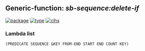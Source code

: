 ## Generic-function: ***sb-sequence:delete-if***
[![package](https://img.shields.io/badge/Package-SB--SEQUENCE-5f9ea0.svg?style=social&colorA=999999)](../) [![type](https://img.shields.io/badge/Type-Generic--Function-5f9ea0.svg?style=social&colorA=999999)](../#generic-function) [![clhs](https://img.shields.io/badge/CLHS-DELETE--IF-5f9ea0.svg?style=social&colorA=999999)](http://www.lispworks.com/documentation/HyperSpec/Body/f_rm_rm.htm) 
### Lambda list
```
(PREDICATE SEQUENCE &KEY FROM-END START END COUNT KEY)
```
